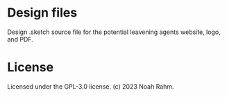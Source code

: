# Design files

Design .sketch source file for the potential leavening agents website, logo, and PDF.

# License

Licensed under the GPL-3.0 license. (c) 2023 Noah Rahm.
